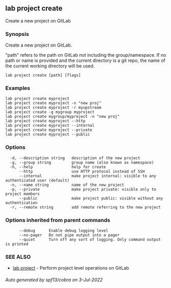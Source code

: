## lab project create

Create a new project on GitLab

### Synopsis

Create a new project on GitLab.

"path" refers to the path on GitLab not including the group/namespace.
If no path or name is provided and the current directory is a git repo,
the name of the	current working directory will be used.

```
lab project create [path] [flags]
```

### Examples

```
lab project create myproject
lab project create myproject -n "new proj"
lab project create myproject -r myupstream
lab project create -g mygroup myproject
lab project create mygroup/myproject -n "new proj"
lab project create myproject --http
lab project create myproject --internal
lab project create myproject --private
lab project create myproject --public
```

### Options

```
  -d, --description string   description of the new project
  -g, --group string         group name (also known as namespace)
  -h, --help                 help for create
      --http                 use HTTP protocol instead of SSH
      --internal             make project internal: visible to any authenticated user (default)
  -n, --name string          name of the new project
  -p, --private              make project private: visible only to project members
      --public               make project public: visible without any authentication
  -r, --remote string        add remote referring to the new project
```

### Options inherited from parent commands

```
      --debug      Enable debug logging level
      --no-pager   Do not pipe output into a pager
      --quiet      Turn off any sort of logging. Only command output is printed
```

### SEE ALSO

* [lab project](lab_project.md)	 - Perform project level operations on GitLab

###### Auto generated by spf13/cobra on 3-Jul-2022
